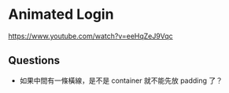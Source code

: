 # Animated Login

https://www.youtube.com/watch?v=eeHqZeJ9Vqc

## Questions

* 如果中間有一條橫線，是不是 container 就不能先放 padding 了？
